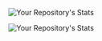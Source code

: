![Your Repository's Stats](https://github-readme-stats.vercel.app/api?username=nadic&show_icons=true)

![Your Repository's Stats](https://github-readme-stats.vercel.app/api/top-langs/?username=nadic&theme=blue-green)
